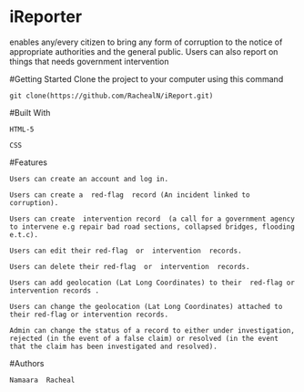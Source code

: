 # iReporter
 enables any/every citizen to bring any form of corruption to the notice of appropriate authorities and the general public. Users can also report on things that needs government intervention

#Getting Started
Clone the project to your computer using this command

```git clone(https://github.com/RachealN/iReport.git)```

#Built With

```HTML-5```

```CSS```


#Features

```Users can create an account and log in.```

```Users can create a ​ red-flag ​ record (An incident linked to corruption).```

```Users can create ​ intervention​​ record​ ​ (a call for a government agency to intervene e.g repair bad road sections, collapsed bridges, flooding e.t.c).```

```Users can edit their​ red-flag ​ or ​ intervention ​ records.```

```Users can delete their​ red-flag ​ or ​ intervention ​ records.```

```Users can add geolocation (Lat Long Coordinates) to their ​ red-flag or intervention records​ .```

```Users can change the geolocation (Lat Long Coordinates) attached to their​ red-flag or intervention records​.```

```Admin can change the​ status​​ of a record to either under investigation, rejected​ (in the event of a false claim)​​ or​ resolved (in the event that the claim has been investigated and resolved)​.```

#Authors

```Namaara  Racheal```

